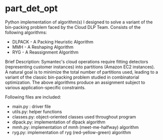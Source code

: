# part_det_opt
Python implementation of algorithm(s) I designed to solve a variant of the bin-packing problem faced by the Cloud DLP Team.
Consists of the following algorithms:
- DLPACK - A Packing Heuristic Algorithm
- MMH - A Reshaping Algorithm
- RYG - A Reassignment Algorithm

Brief Description: Symantec's cloud operations require fitting detectors (representing customer instances) into partitions (Amazon EC2
instances). A natural goal is to minimize the total number of partitions used, leading to a variant of the classic bin-packing problem
studied in combinatorial optimization. The above algorithms produce an assignment subject to various application-specific constraints.

Following files are included:
- main.py : driver file
- utils.py: helper functions 
- classes.py: object-oriented classes used throughout program
- dlpack.py: implementation of dlpack algorithm
- mmh.py: implementation of mmh (meet-me-halfway) algorithm 
- ryg.py: implementation of ryg (red-yellow-green) algorithm

